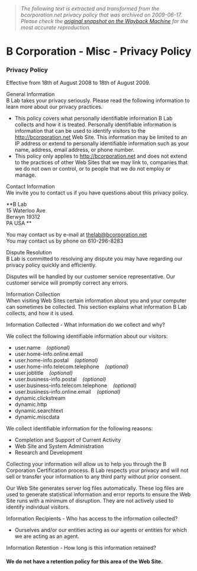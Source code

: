 > *The following text is extracted and transformed from the bcorporation.net privacy policy that was archived on 2009-06-17. Please check the [original snapshot on the Wayback Machine](https://web.archive.org/web/20090617184930id_/http%3A//www.bcorporation.net/privacy-policy) for the most accurate reproduction.*

# B Corporation - Misc - Privacy Policy

### Privacy Policy

  
Effective from 18th of August 2008 to 18th of August 2009.   


General Information   
B Lab takes your privacy seriously. Please read the following information to learn more about our privacy practices.

  * This policy covers what personally identifiable information B Lab collects and how it is treated. Personally identifiable information is information that can be used to identify visitors to the http://bcorporation.net Web Site. This information may be limited to an IP address or extend to personally identifiable information such as your name, address, email address, or phone number. 
  * This policy only applies to http://bcorporation.net and does not extend to the practices of other Web Sites that we may link to, companies that we do not own or control, or to people that we do not employ or manage. 



Contact Information   
We invite you to contact us if you have questions about this privacy policy.

**B Lab  
15 Waterloo Ave   
Berwyn 19312   
PA USA **

You may contact us by e-mail at [thelab@bcorporation.net](mailto:thelab@bcorporation.net)  
You may contact us by phone on 610-296-8283 




Dispute Resolution   
B Lab is committed to resolving any dispute you may have regarding our privacy policy quickly and efficiently. 

Disputes will be handled by our customer service representative. Our customer service will promptly correct any errors. 

Information Collection   
When visiting Web Sites certain information about you and your computer can sometimes be collected. This section explains what information B Lab collects, and how it is used. 

Information Collected \- What information do we collect and why? 

We collect the following identifiable information about our visitors:

  * user.name    _(optional)_
  * user.home-info.online.email 
  * user.home-info.postal    _(optional)_
  * user.home-info.telecom.telephone    _(optional)_
  * user.jobtitle    _(optional)_
  * user.business-info.postal    _(optional)_
  * user.business-info.telecom.telephone    _(optional)_
  * user.business-info.online.email    _(optional)_
  * dynamic.clickstream 
  * dynamic.http 
  * dynamic.searchtext 
  * dynamic.miscdata 



  
We collect identifiable information for the following reasons:

  * Completion and Support of Current Activity 
  * Web Site and System Administration 
  * Research and Development 



Collecting your information will allow us to help you through the B Corporation Certification process. B Lab respects your privacy and will not sell or transfer your information to any third party without prior consent. 

Our Web Site generates server log files automatically. These log files are used to generate statistical information and error reports to ensure the Web Site runs with a minimum of disruption. They are not actively used to identify individual visitors.

Information Recipients \- Who has access to the information collected?

  

  * Ourselves and/or our entities acting as our agents or entities for which we are acting as an agent.   




  
Information Retention \- How long is this information retained?   


#### We do not have a retention policy for this area of the Web Site.
